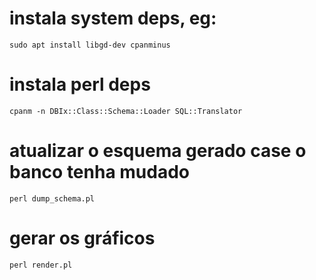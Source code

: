 # instala system deps, eg:

    sudo apt install libgd-dev cpanminus


# instala perl deps

    cpanm -n DBIx::Class::Schema::Loader SQL::Translator


# atualizar o esquema gerado case o banco tenha mudado

    perl dump_schema.pl

# gerar os gráficos

    perl render.pl

